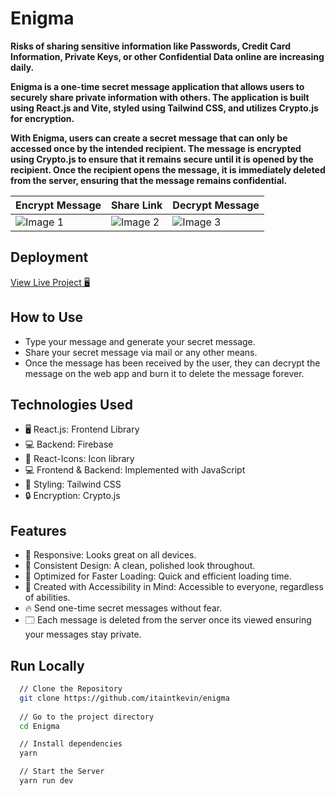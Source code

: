 
# Enigma

**Risks of sharing sensitive information like Passwords, Credit Card Information, Private Keys, or other Confidential Data online are increasing daily.**

**Enigma is a one-time secret message application that allows users to securely share private information with others. The application is built using React.js and Vite, styled using Tailwind CSS, and utilizes Crypto.js for encryption.**

**With Enigma, users can create a secret message that can only be accessed once by the intended recipient. The message is encrypted using Crypto.js to ensure that it remains secure until it is opened by the recipient. Once the recipient opens the message, it is immediately deleted from the server, ensuring that the message remains confidential.**

| Encrypt Message | Share Link | Decrypt Message |
| --- | --- | --- |
| ![Image 1](https://cdn.discordapp.com/attachments/918024642860548126/1078350548459335750/mobile_10.png) | ![Image 2](https://cdn.discordapp.com/attachments/918024642860548126/1078350548195086426/mobile_11.png) | ![Image 3](https://cdn.discordapp.com/attachments/918024642860548126/1078350547956015154/mobile_12.png) |

## Deployment 

[View Live Project 🖥](https://enigma.kevinpaul.xyz)

## How to Use

- Type your message and generate your secret message.
- Share your secret message via mail or any other means.
- Once the message has been received by the user, they can decrypt the message on the web app and burn it to delete the message forever.


## Technologies Used

- 🖥️ React.js: Frontend Library
- 💻 Backend: Firebase 
- 🎯 React-Icons: Icon library
- 💻 Frontend & Backend: Implemented with JavaScript 
- 🎨 Styling: Tailwind CSS
- 🔒 Encryption: Crypto.js


## Features

- 📱 Responsive: Looks great on all devices.
- 🎨 Consistent Design: A clean, polished look throughout.
- 🚀 Optimized for Faster Loading: Quick and efficient loading time.
- 🙏 Created with Accessibility in Mind: Accessible to everyone, regardless of abilities.
- 🔥 Send one-time secret messages without fear.
- 🗔 Each message is deleted from the server once its viewed ensuring your messages stay private.


## Run Locally

```bash
  // Clone the Repository
  git clone https://github.com/itaintkevin/enigma
  
  // Go to the project directory
  cd Enigma

  // Install dependencies
  yarn

  // Start the Server
  yarn run dev
```
